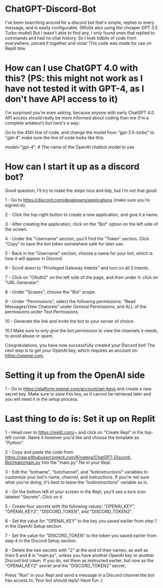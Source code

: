 # ChatGPT-Discord-Bot
I've been searching around for a discord bot that's simple, replies to every message, and is easily configurable. (Whilst also using the cheaper GPT 3.5 Turbo model) But I wasn't able to find any, I only found ones that replied to commands and had no chat history. So I took tidbits of code from everywhere, pieced it together and viola! This code was made for use on Replit btw.

# How can I use ChatGPT 4.0 with this? (PS: this might not work as I have not tested it with GPT-4, as I don't have API access to it)
I'm surprised you're even asking, because anyone with early ChatGPT 4.0 API access should really be more informed about coding than me (I'm a complete amateur!) but here's a way:

Go to the 45th line of code, and change the model from "gpt-3.5-turbo" to "gpt-4" make sure the line of code looks like this:

model="gpt-4",  # The name of the OpenAI chatbot model to use

# How can I start it up as a discord bot?
Good question, I'll try to make the steps nice and tidy, but I'm not that good:

1 - Go to https://discord.com/developers/applications (make sure you're signed in).

2 - Click the top-right button to create a new application, and give it a name.

3 - After creating the application, click on the "Bot" option on the left side of the screen.

4 - Under the "Username" section, you'll find the "Token" section. Click "Copy" to save the bot token somewhere safe for later use.

5 - Back in the "Username" section, choose a name for your bot, which is how it will appear in Discord.

6 - Scroll down to "Privileged Gateway Intents" and turn on all 3 intents.

7 - Click on "OAuth2" on the left side of the page, and then under it: click on "URL Generator".

8 - Under "Scopes", choose the "Bot" scope.

9 - Under "Permissions", select the following permissions: 
"Read Messages/View Channels" under General Permissions, and ALL of the permissions under Text Permissions.

10 - Generate the link and invite the bot to your server of choice.

10.1 Make sure to only give the bot permission to view the channels it needs, to avoid abuse or spam.

Congratulations, you have now successfully created your Discord bot! The next step is to get your OpenAI key, which requires an account on https://openai.com.

# Setting it up from the OpenAI side
1 - Go to https://platform.openai.com/account/api-keys and create a new secret key. Make sure to save this key, as it cannot be retrieved later and you will need it in the setup process.

# Last thing to do is: Set it up on Replit
1 - Head over to https://replit.com/~ and click on "Create Repl" in the top-left corner. Name it however you'd like and choose the template as "Python".

2 - Copy and paste the code from https://raw.githubusercontent.com/Kinatera/ChatGPT-Discord-Bot/main/main.py into the "main.py" file in your Repl.

3 - Edit the "botname", "botchannel", and "botinstructions" variables to customize your bot's name, channel, and instructions. If you're not sure what you're doing, it's best to leave the "botinstructions" variable as is.

4 - On the bottom left of your screen in the Repl, you'll see a lock icon labeled "Secrets". Click on it.

5 - Create four secrets with the following values: "OPENAI_KEY", "OPENAI_KEY2", "DISCORD_TOKEN", and "DISCORD_TOKEN2".

6 - Set the value for "OPENAI_KEY" to the key you saved earlier from step 1 in the OpenAI Setup section.

7 - Set the value for "DISCORD_TOKEN" to the token you saved earlier from step 4 in the Discord Setup section.

8 - Delete the two secrets with "2" at the end of their names, as well as lines 6 and 8 in "main.py", unless you have another OpenAI key or another Discord bot token. If you do, set them as instructed earlier, but now as the "OPENAI_KEY2" secret and the "DISCORD_TOKEN2" secret.

Press "Run" in your Repl and send a message in a Discord channel the bot has access to. Your bot should reply! Have fun :)
